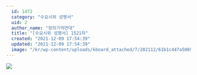 ```yaml
---
  id: 1472
  category: "수요시위 성명서"
  uid: 2
  author_name: "정의기억연대"
  title: "[수요시위 성명서] 1521차"
  created: "2021-12-09 17:54:39"
  updated: "2021-12-09 17:54:39"
  image: "/kr/wp-content/uploads/kboard_attached/7/202112/61b1c447a50694453068.jpg"
---
```

![](/kr/wp-content/uploads/kboard_attached/7/202112/61b1c447a50694453068.jpg)